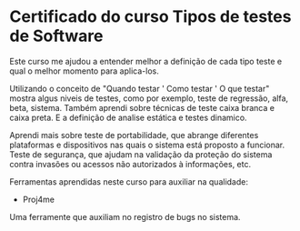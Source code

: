 # Certificado do curso Tipos de testes de Software

Este curso me ajudou a entender melhor a definição de cada tipo teste e qual o melhor momento para aplica-los. 

  Utilizando o conceito de "Quando testar ' Como testar ' O que testar" mostra algus niveis de testes, como por exemplo, teste de regressão, alfa, beta, sistema.
   Também aprendi sobre técnicas de teste caixa branca e caixa preta. E a definição de analise estática e testes dinamico.

Aprendi mais sobre teste de portabilidade, que abrange diferentes plataformas e dispositivos nas quais o sistema está proposto a funcionar. Teste de segurança, que ajudam na validação da proteção do sistema contra invasões ou acessos não autorizados à informações, etc.


 Ferramentas aprendidas neste curso para auxiliar na qualidade:

-  Proj4me

 Uma ferramente que auxiliam no registro de bugs no sistema.
